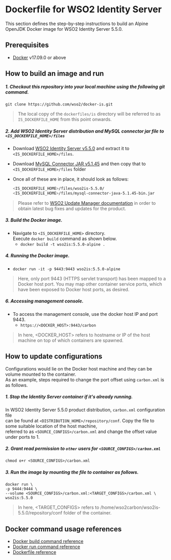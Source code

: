 # Dockerfile for WSO2 Identity Server #
This section defines the step-by-step instructions to build an Alpine OpenJDK  Docker image for WSO2 Identity Server 5.5.0.

## Prerequisites
* [Docker](https://www.docker.com/get-docker) v17.09.0 or above

## How to build an image and run
##### 1. Checkout this repository into your local machine using the following git command.
```
git clone https://github.com/wso2/docker-is.git
```

>The local copy of the `dockerfiles/is` directory will be referred to as `IS_DOCKERFILE_HOME` from this point onwards.

##### 2. Add WSO2 Identity Server distribution and MySQL connector jar file to `<IS_DOCKERFILE_HOME>/files`
- Download [ WSO2 Identity Server v5.5.0](https://wso2.com/identity-and-access-management/previous-releases)
and extract it to `<IS_DOCKERFILE_HOME>/files`. 
- Download [MySQL Connector JAR v5.1.45](https://downloads.mysql.com/archives/c-j) and then copy that to `<IS_DOCKERFILE_HOME>/files` folder <br>
- Once all of these are in place, it should look as follows:

  ```bash
  <IS_DOCKERFILE_HOME>/files/wso2is-5.5.0/
  <IS_DOCKERFILE_HOME>/files/mysql-connector-java-5.1.45-bin.jar
  ```
>Please refer to [WSO2 Update Manager documentation]( https://docs.wso2.com/display/WUM300/WSO2+Update+Manager)
in order to obtain latest bug fixes and updates for the product.

##### 3. Build the Docker image.
- Navigate to `<IS_DOCKERFILE_HOME>` directory. <br>
  Execute `docker build` command as shown below.
    + `docker build -t wso2is:5.5.0-alpine .`
    
##### 4. Running the Docker image.
- `docker run -it -p 9443:9443 wso2is:5.5.0-alpine`
>Here, only port 9443 (HTTPS servlet transport) has been mapped to a Docker host port.
You may map other container service ports, which have been exposed to Docker host ports, as desired.

##### 6. Accessing management console.
- To access the management console, use the docker host IP and port 9443.
    + `https://<DOCKER_HOST>:9443/carbon`
    
>In here, <DOCKER_HOST> refers to hostname or IP of the host machine on top of which containers are spawned.


## How to update configurations
Configurations would lie on the Docker host machine and they can be volume mounted to the container. <br>
As an example, steps required to change the port offset using `carbon.xml` is as follows.

##### 1. Stop the Identity Server container if it's already running.
In WSO2 Identity Server 5.5.0 product distribution, `carbon.xml` configuration file <br>
can be found at `<DISTRIBUTION_HOME>/repository/conf`. Copy the file to some suitable location of the host machine, <br>
referred to as `<SOURCE_CONFIGS>/carbon.xml` and change the offset value under ports to 1.

##### 2. Grant read permission to `other` users for `<SOURCE_CONFIGS>/carbon.xml`
```
chmod o+r <SOURCE_CONFIGS>/carbon.xml
```

##### 3. Run the image by mounting the file to container as follows.
```
docker run \
-p 9444:9444 \
--volume <SOURCE_CONFIGS>/carbon.xml:<TARGET_CONFIGS>/carbon.xml \
wso2is:5.5.0
```

>In here, <TARGET_CONFIGS> refers to /home/wso2carbon/wso2is-5.5.0/repository/conf folder of the container.


## Docker command usage references

* [Docker build command reference](https://docs.docker.com/engine/reference/commandline/build/)
* [Docker run command reference](https://docs.docker.com/engine/reference/run/)
* [Dockerfile reference](https://docs.docker.com/engine/reference/builder/)
